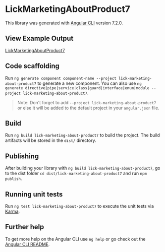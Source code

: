 # LickMarketingAboutProduct7

This library was generated with [Angular CLI](https://github.com/angular/angular-cli) version 7.2.0.

## View Example Output

[LickMarketingAboutProduct7](https://lick-test.firebaseapp.com/#lick-marketing-about-product7)

## Code scaffolding

Run `ng generate component component-name --project lick-marketing-about-product7` to generate a new component. You can also use `ng generate directive|pipe|service|class|guard|interface|enum|module --project lick-marketing-about-product7`.
> Note: Don't forget to add `--project lick-marketing-about-product7` or else it will be added to the default project in your `angular.json` file. 

## Build

Run `ng build lick-marketing-about-product7` to build the project. The build artifacts will be stored in the `dist/` directory.

## Publishing

After building your library with `ng build lick-marketing-about-product7`, go to the dist folder `cd dist/lick-marketing-about-product7` and run `npm publish`.

## Running unit tests

Run `ng test lick-marketing-about-product7` to execute the unit tests via [Karma](https://karma-runner.github.io).

## Further help

To get more help on the Angular CLI use `ng help` or go check out the [Angular CLI README](https://github.com/angular/angular-cli/blob/master/README.md).
